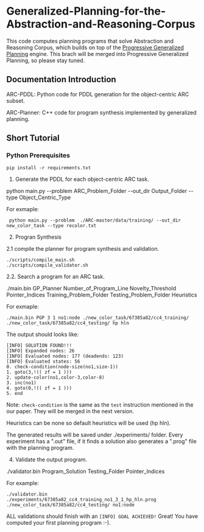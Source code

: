# Generalized-Planning-for-the-Abstraction-and-Reasoning-Corpus
This code computes planning programs that solve Abstraction and Reasoning Corpus, which builds on top of the [Progressive Generalized Planning](https://github.com/aig-upf/pgp-landmarks) engine. This brach will be merged into Progressive Generalized Planning, so please stay tuned.

## Documentation Introduction

ARC-PDDL: Python code for PDDL generation for the object-centric ARC subset.

ARC-Planner: C++ code for program synthesis implemented by generalized planning.


## Short Tutorial

### Python Prerequisites

```pip install -r requirements.txt```


1. Generate the PDDL for each object-centric ARC task.

 python main.py --problem ARC_Problem_Folder --out_dir Output_Folder --type Object_Centric_Type

For exmaple:

```shell
 python main.py --problem  ./ARC-master/data/training/ --out_dir new_color_task --type recolor.txt
```

2. Progran Synthesis

2.1 compile the planner for program synthesis and validation.
```shell
./scripts/compile_main.sh
./scripts/compile_validator.sh
```

2.2. Search a program for an ARC task.

 ./main.bin GP_Planner Number_of_Program_Line Novelty_Threshold Pointer_Indices Training_Problem_Folder Testing_Problem_Folder Heuristics

 For exmaple:

```shell
./main.bin PGP 3 1 no1:node ./new_color_task/67385a82/cc4_training/ ./new_color_task/67385a82/cc4_testing/ hp hln
```
The output should looks like:
```shell
[INFO] SOLUTION FOUND!!!
[INFO] Expanded nodes: 26
[INFO] Evaluated nodes: 177 (deadends: 123)
[INFO] Evaluated states: 56
0. check-condition(node-size(no1,size-1))
1. goto(3,!(( zf = 1 )))
2. update-color(no1,color-3,color-8)
3. inc(no1)
4. goto(0,!(( zf = 1 )))
5. end
```

Note: ```check-condition``` is the same as the ```test``` instruction mentioned in the our paper. They will be merged in the next version.

Heuristics can be none so default heuristics will be used (hp hln). 

The generated results will be saved under ./experiments/ folder. Every experiment has a ".out" file, if it finds a solution also generates a ".prog" file with the planning program.


4. Validate the output program.

 ./validator.bin Program_Solution Testing_Folder Pointer_Indices

For example:

```shell
./validator.bin ./experiments/67385a82_cc4_training_no1_3_1_hp_hln.prog ./new_color_task/67385a82/cc4_testing/ no1:node
```
ALL validations should finish with an `[INFO] GOAL ACHIEVED!`
Great! You have computed your first planning program :-).

